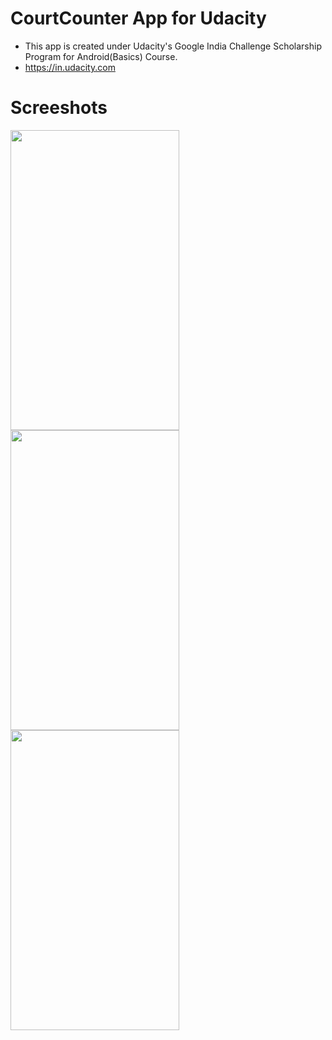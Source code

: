# CourtCounter App for Udacity
* This app is created under Udacity's Google India Challenge Scholarship Program for Android(Basics) Course.
* https://in.udacity.com



# Screeshots
<img src="https://user-images.githubusercontent.com/14359303/37890615-bee522bc-30ee-11e8-99c2-f64d7aed6ce3.png" height = "480" width="270">   <img src="https://user-images.githubusercontent.com/14359303/37890627-ca9bb29c-30ee-11e8-944f-49e3789899d1.png" height = "480" width="270">  <img src="https://user-images.githubusercontent.com/14359303/37890639-d6a05822-30ee-11e8-8fcc-7bcb9b4db3c2.png" height = "480" width="270">

